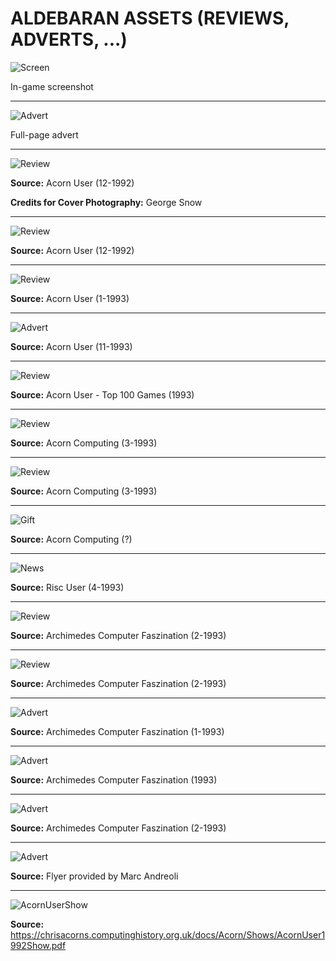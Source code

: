 # ALDEBARAN ASSETS (REVIEWS, ADVERTS, ...)

![Screen](Aldebaran.png)

In-game screenshot

---
![Advert](Advert.jpg)

Full-page advert

---
![Review](AcornUser1992.jpg)

**Source:** Acorn User (12-1992)

**Credits for Cover Photography:** George Snow

---
![Review](AcornUser_GameShow_12_1992.jpg)

**Source:** Acorn User (12-1992)

---
![Review](AcornUserReview.png)

**Source:** Acorn User (1-1993)

---
![Advert](AcornUser_Nov93_Advert.jpg)

**Source:** Acorn User (11-1993)

---
![Review](AcornUserGamesReview1993_Top100Games.jpg)

**Source:** Acorn User - Top 100 Games (1993)

---
![Review](AcornComputing1993.jpg)

**Source:** Acorn Computing (3-1993)

---
![Review](AcornComputingReview_03_1993.jpg)

**Source:** Acorn Computing (3-1993)

---
![Gift](AldebaranSubscriberGift.jpg)

**Source:** Acorn Computing (?)

---
![News](RiscUser_News.jpg)

**Source:** Risc User (4-1993)

---
![Review](ArchimedesComputerFaszination_Inhalt_02_1993.jpg)

**Source:** Archimedes Computer Faszination (2-1993)

---
![Review](ArchimedesComputerFaszination_02_1993.jpg)

**Source:** Archimedes Computer Faszination (2-1993)

---
![Advert](EvolutionTradingPub1993.jpg)

**Source:** Archimedes Computer Faszination (1-1993)

---
![Advert](EvolutionTradingPub1993_Aldebaran.jpg)

**Source:** Archimedes Computer Faszination (1993)

---
![Advert](EvolutionTradingPub1993_Aldebaran2.jpg)

**Source:** Archimedes Computer Faszination (2-1993)

---
![Advert](Aldebaran_flyer_Evolution_Trading.jpg)

**Source:** Flyer provided by Marc Andreoli

---
![AcornUserShow](AcornUserShow_EvolutionComputer.jpg)

**Source:** https://chrisacorns.computinghistory.org.uk/docs/Acorn/Shows/AcornUser1992Show.pdf
